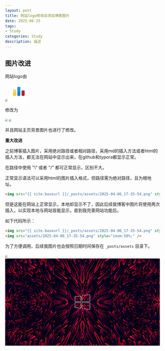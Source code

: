 ```yaml
---
layout: post
title: 网站logo修改及添加博客图片
date: 2025-06-25
tags:
- Study
categories: Study
description: 描述
---
```


## 图片改进
<!-- more -->

网站logo由

<img src="{{ site.baseurl }}/assets/img/favicon1.ico" style="zoom:50%;" />

<img src="../assets/img/favicon1.ico" style="zoom:50%;" />

修改为

<img src="{{ site.baseurl }}/assets/img/favicon.ico" style="zoom:50%;" />

<img src="../assets/img/favicon.ico" style="zoom:50%;" />

并且网站主页背景图片也进行了修改。



**重大改进**

之前博客插入图片，采用绝对路径或者相对路径，采用md的插入方法或者html的插入方法，都无法在网站中显示出来，在github和typora都显示正常。

在路径中使用 "\\" 或者 "/" 都可正常显示，区别不大。

正常显示语法可以采用html的图片插入格式，但路径需为绝对路径，且为根地址。

```html
<img src="{{ site.baseurl }}/_posts/assets/2025-04-06_17-35-54.png" style="zoom:50%;" />
```

但是这能在网站上正常显示，本地却显示不了，因此后续我博客中图片将使用两次插入，以实现本地与网站皆能显示，直到我完善网站功能后。

如下代码所示：

```html
<img src="{{ site.baseurl }}/_posts/assets/2025-04-06_17-35-54.png" style="zoom:50%;" />
<img src="assets/2025-04-06_17-35-54.png" style="zoom:50%;" />
```

为了方便调用，后续我图片也会按照日期时间保存在 `_posts/assets` 目录下。

<img src="{{ site.baseurl }}/assets/img/win.jpg" style="zoom:50%;" />
<img src="../assets/img/win.jpg" style="zoom:50%;" />